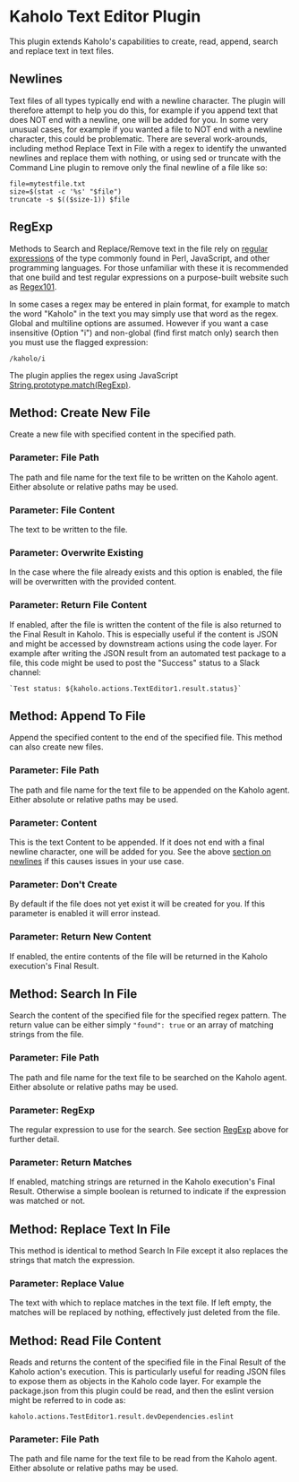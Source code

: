 # Kaholo Text Editor Plugin
This plugin extends Kaholo's capabilities to create, read, append, search and replace text in text files.

## Newlines
Text files of all types typically end with a newline character. The plugin will therefore attempt to help you do this, for example if you append text that does NOT end with a newline, one will be added for you. In some very unusual cases, for example if you wanted a file to NOT end with a newline character, this could be problematic. There are several work-arounds, including method Replace Text in File with a regex to identify the unwanted newlines and replace them with nothing, or using sed or truncate with the Command Line plugin to remove only the final newline of a file like so:

    file=mytestfile.txt
    size=$(stat -c '%s' "$file")
    truncate -s $(($size-1)) $file

## RegExp
Methods to Search and Replace/Remove text in the file rely on [regular expressions](https://en.wikipedia.org/wiki/Regular_expression) of the type commonly found in Perl, JavaScript, and other programming languages. For those unfamiliar with these it is recommended that one build and test regular expressions on a purpose-built website such as [Regex101](https://regex101.com/).

In some cases a regex may be entered in plain format, for example to match the word "Kaholo" in the text you may simply use that word as the regex. Global and multiline options are assumed. However if you want a case insensitive (Option "i") and non-global (find first match only) search then you must use the flagged expression:

    /kaholo/i

The plugin applies the regex using JavaScript [String.prototype.match(RegExp)](https://developer.mozilla.org/en-US/docs/Web/JavaScript/Reference/Global_Objects/String/match).

## Method: Create New File
Create a new file with specified content in the specified path.

### Parameter: File Path
The path and file name for the text file to be written on the Kaholo agent. Either absolute or relative paths may be used.

### Parameter: File Content
The text to be written to the file.

### Parameter: Overwrite Existing
In the case where the file already exists and this option is enabled, the file will be overwritten with the provided content.

### Parameter: Return File Content
If enabled, after the file is written the content of the file is also returned to the Final Result in Kaholo. This is especially useful if the content is JSON and might be accessed by downstream actions using the code layer. For example after writing the JSON result from an automated test package to a file, this code might be used to post the "Success" status to a Slack channel:

    `Test status: ${kaholo.actions.TextEditor1.result.status}`

## Method: Append To File
Append the specified content to the end of the specified file. This method can also create new files.

### Parameter: File Path
The path and file name for the text file to be appended on the Kaholo agent. Either absolute or relative paths may be used.

### Parameter: Content
This is the text Content to be appended. If it does not end with a final newline character, one will be added for you. See the above [section on newlines](##Newlines) if this causes issues in your use case.

### Parameter: Don't Create
By default if the file does not yet exist it will be created for you. If this parameter is enabled it will error instead.

### Parameter: Return New Content
If enabled, the entire contents of the file will be returned in the Kaholo execution's Final Result.

## Method: Search In File
Search the content of the specified file for the specified regex pattern. The return value can be either simply `"found": true` or an array of matching strings from the file.

### Parameter: File Path
The path and file name for the text file to be searched on the Kaholo agent. Either absolute or relative paths may be used.

### Parameter: RegExp
The regular expression to use for the search. See section [RegExp](##RegExp) above for further detail.

### Parameter: Return Matches
If enabled, matching strings are returned in the Kaholo execution's Final Result. Otherwise a simple boolean is returned to indicate if the expression was matched or not.

## Method: Replace Text In File
This method is identical to method Search In File except it also replaces the strings that match the expression.

### Parameter: Replace Value
The text with which to replace matches in the text file. If left empty, the matches will be replaced by nothing, effectively just deleted from the file.

## Method: Read File Content
Reads and returns the content of the specified file in the Final Result of the Kaholo action's execution. This is particularly useful for reading JSON files to expose them as objects in the Kaholo code layer. For example the package.json from this plugin could be read, and then the eslint version might be referred to in code as:

    kaholo.actions.TestEditor1.result.devDependencies.eslint

### Parameter: File Path
The path and file name for the text file to be read from the Kaholo agent. Either absolute or relative paths may be used.